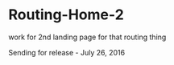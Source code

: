 # Routing-Home-2
work for 2nd landing page for that routing thing

Sending for release - July 26, 2016

